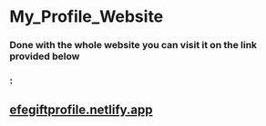 # My_Profile_Website

### Done with the whole website you can visit it on the link provided below
### :

## <a href="https://efegiftprofile.netlify.app/">efegiftprofile.netlify.app</a>